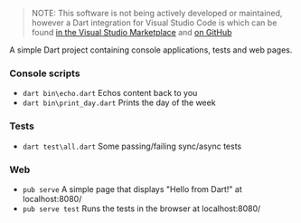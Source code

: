 > NOTE: This software is not being actively developed or maintained, however a Dart integration for Visual Studio Code is which can be found [in the Visual Studio Marketplace](https://marketplace.visualstudio.com/items?itemName=DanTup.dart-code) and [on GitHub](https://github.com/Dart-Code/Dart-Code)

A simple Dart project containing console applications, tests and web pages.

### Console scripts
- `dart bin\echo.dart` Echos content back to you
- `dart bin\print_day.dart` Prints the day of the week

### Tests
- `dart test\all.dart` Some passing/failing sync/async tests

### Web
- `pub serve` A simple page that displays "Hello from Dart!" at localhost:8080/
- `pub serve test` Runs the tests in the browser at localhost:8080/
